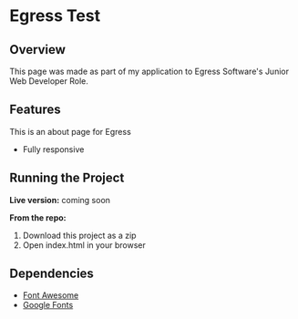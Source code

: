 # Egress Test

## Overview
This page was made as part of my application to Egress Software's Junior Web Developer Role. 

## Features
This is an about page for Egress
* Fully responsive

## Running the Project
**Live version:** coming soon

**From the repo:** 
1. Download this project as a zip
2. Open index.html in your browser

## Dependencies
* [Font Awesome](https://fontawesome.com/)
* [Google Fonts](https://fonts.google.com/)
